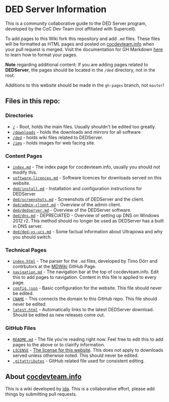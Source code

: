 # DED Server Information

This is a community collaborative guide to the DED Server program, developed by the CoC Dev Team (not affiliated with Supercell). 

To add pages to this Wiki fork this repository and add `.md` files. These files will be formatted as HTML pages and posted on [cocdevteam.info](http://cocdevteam.info/) when your pull request is merged. Visit the documentation for GH Markdown [here](https://help.github.com/articles/github-flavored-markdown/) to learn how to format your pages.

**Note** regarding additional content: If you are adding pages related to **DEDServer**, the pages should be located in the `/ded` directory, not in the root.

Additions to this website should be made in the `gh-pages` branch, not `master`!

## Files in this repo:

### Directories

 * [`/`](/) - Root, holds the main files. Usually shouldn't be edited too greatly.
 * [`/downloads`](/downloads) - holds the downloads and mirrors for all software
 * [`/ded`](/ded) - holds wiki files related to DEDServer.
 * [`/img`](/img) - holds images for web facing site.

### Content Pages

 * [`index.md`](/index.md) - The index page for cocdevteam.info, usually you should not modify this.
 * [`software-licences.md`](/software-licences.md) - Software licences for downloads served on this website.
 * [`ded/install.md`](/ded/install.md) - Installation and configuration instructions for DEDServer
 * [`ded/screenshots.md`](/ded/screenshots.md) - Screenshots of DEDServer and the client.
 * [`ded/admin-client.md`](/ded/admin-client.md) - Overview of the admin client.
 * [`ded/dedserver.md`](/ded/dedserver.md) - Overview of the DEDServer software.
 * [`ded/dns.md`](/ded/dns.md) - DEPRECIATED - Overview of setting up DNS on Windows 2012 r2. This method should no longer be used as DEDServer has a built in DNS server.
 * [`ded/ded-vs-ucs.md`](/ded/ded-vs-ucs.md) - Some factual information about Ultrapowa and why you should switch.

### Technical Pages

 * [`index.html`](/index.html) - The parser for the `.md` files, developed by Timo Dörr and contrbutors at the [MDWiki](https://github.com/Dynalon/mdwiki/) GitHub Page.
 * [`navigation.md`](/navigation.md) - The navigation bar at the top of cocdevteam.info. Edit this to add pages to navigation. Content in this file is applied to every page.
 * [`config.json`](/config.json) - Basic configuration for the website. This file should never be edited.
 * [`CNAME`](/CNAME) - This connects the domain to this GitHub repo. This file should never be edited.
 * [`latest.html`](/latest.html) - Automatically links to the latest DEDServer download. Should be edited as new releases come out.

### GitHub Files

 * [`README.md`](/README.md) - The file you're reading right now. Feel free to edit this to add pages to the above or to clairify information.
 * [`LICENSE`](/LICENSE) - [The license for this website](http://cocdevteam.info/LICENSE). This does not apply to downloads served unless otherwise noted. This should never be edited.
 * [`.gitattributes`](/.gitattributes) - GitHub related file used for consistent editing.

## About [cocdevteam.info](http://cocdevteam.info/)

This is a wiki developed by [jda](http://www.cocdevteam.com/forum/member.php?action=profile&uid=209). This is a collaborative effort, please add things by submitting pull requests.

